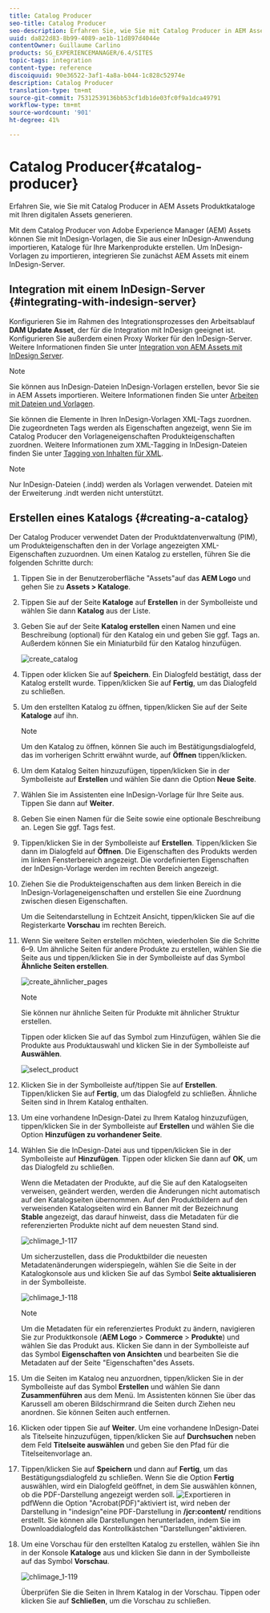 ```yaml
---
title: Catalog Producer
seo-title: Catalog Producer
seo-description: Erfahren Sie, wie Sie mit Catalog Producer in AEM Assets Produktkataloge mit Ihren digitalen Assets generieren.
uuid: da822d83-8b99-4089-ae1b-11d897d4044e
contentOwner: Guillaume Carlino
products: SG_EXPERIENCEMANAGER/6.4/SITES
topic-tags: integration
content-type: reference
discoiquuid: 90e36522-3af1-4a8a-b044-1c828c52974e
description: Catalog Producer
translation-type: tm+mt
source-git-commit: 75312539136bb53cf1db1de03fc0f9a1dca49791
workflow-type: tm+mt
source-wordcount: '901'
ht-degree: 41%

---
```



# Catalog Producer{#catalog-producer}

Erfahren Sie, wie Sie mit Catalog Producer in AEM Assets Produktkataloge mit Ihren digitalen Assets generieren.

Mit dem Catalog Producer von Adobe Experience Manager (AEM) Assets können Sie mit InDesign-Vorlagen, die Sie aus einer InDesign-Anwendung importieren, Kataloge für Ihre Markenprodukte erstellen. Um InDesign-Vorlagen zu importieren, integrieren Sie zunächst AEM Assets mit einem InDesign-Server.

## Integration mit einem InDesign-Server {#integrating-with-indesign-server}

Konfigurieren Sie im Rahmen des Integrationsprozesses den Arbeitsablauf **DAM Update Asset**, der für die Integration mit InDesign geeignet ist. Konfigurieren Sie außerdem einen Proxy Worker für den InDesign-Server. Weitere Informationen finden Sie unter [Integration von AEM Assets mit InDesign Server](/help/assets/indesign.md).

>[!NOTE]
>
>Sie können aus InDesign-Dateien InDesign-Vorlagen erstellen, bevor Sie sie in AEM Assets importieren. Weitere Informationen finden Sie unter [Arbeiten mit Dateien und Vorlagen](https://helpx.adobe.com/indesign/using/files-templates.html).
>
>Sie können die Elemente in Ihren InDesign-Vorlagen XML-Tags zuordnen. Die zugeordneten Tags werden als Eigenschaften angezeigt, wenn Sie im Catalog Producer den Vorlageneigenschaften Produkteigenschaften zuordnen. Weitere Informationen zum XML-Tagging in InDesign-Dateien finden Sie unter [Tagging von Inhalten für XML](https://helpx.adobe.com/indesign/using/tagging-content-xml.html).

>[!NOTE]
>
>Nur InDesign-Dateien (.indd) werden als Vorlagen verwendet. Dateien mit der Erweiterung .indt werden nicht unterstützt.

## Erstellen eines Katalogs {#creating-a-catalog}

Der Catalog Producer verwendet Daten der Produktdatenverwaltung (PIM), um Produkteigenschaften den in der Vorlage angezeigten XML-Eigenschaften zuzuordnen. Um einen Katalog zu erstellen, führen Sie die folgenden Schritte durch:

1. Tippen Sie in der Benutzeroberfläche &quot;Assets&quot;auf das **AEM Logo** und gehen Sie zu **Assets > Kataloge**.
1. Tippen Sie auf der Seite **Kataloge** auf **Erstellen** in der Symbolleiste und wählen Sie dann **Katalog** aus der Liste.
1. Geben Sie auf der Seite **Katalog erstellen** einen Namen und eine Beschreibung (optional) für den Katalog ein und geben Sie ggf. Tags an. Außerdem können Sie ein Miniaturbild für den Katalog hinzufügen.

   ![create_catalog](assets/create_catalog.png)

1. Tippen oder klicken Sie auf **Speichern**. Ein Dialogfeld bestätigt, dass der Katalog erstellt wurde. Tippen/klicken Sie auf **Fertig**, um das Dialogfeld zu schließen.
1. Um den erstellten Katalog zu öffnen, tippen/klicken Sie auf der Seite **Kataloge** auf ihn.

   >[!NOTE]
   >
   >Um den Katalog zu öffnen, können Sie auch im Bestätigungsdialogfeld, das im vorherigen Schritt erwähnt wurde, auf **Öffnen** tippen/klicken.

1. Um dem Katalog Seiten hinzuzufügen, tippen/klicken Sie in der Symbolleiste auf **Erstellen** und wählen Sie dann die Option **Neue Seite**.
1. Wählen Sie im Assistenten eine InDesign-Vorlage für Ihre Seite aus. Tippen Sie dann auf **Weiter**.
1. Geben Sie einen Namen für die Seite sowie eine optionale Beschreibung an. Legen Sie ggf. Tags fest.
1. Tippen/klicken Sie in der Symbolleiste auf **Erstellen**. Tippen/klicken Sie dann im Dialogfeld auf **Öffnen**. Die Eigenschaften des Produkts werden im linken Fensterbereich angezeigt. Die vordefinierten Eigenschaften der InDesign-Vorlage werden im rechten Bereich angezeigt.
1. Ziehen Sie die Produkteigenschaften aus dem linken Bereich in die InDesign-Vorlageneigenschaften und erstellen Sie eine Zuordnung zwischen diesen Eigenschaften.

   Um die Seitendarstellung in Echtzeit Ansicht, tippen/klicken Sie auf die Registerkarte **Vorschau** im rechten Bereich.

1. Wenn Sie weitere Seiten erstellen möchten, wiederholen Sie die Schritte 6–9. Um ähnliche Seiten für andere Produkte zu erstellen, wählen Sie die Seite aus und tippen/klicken Sie in der Symbolleiste auf das Symbol **Ähnliche Seiten erstellen**.

   ![create_ähnlicher_pages](assets/create_similar_pages.png)

   >[!NOTE]
   >
   >Sie können nur ähnliche Seiten für Produkte mit ähnlicher Struktur erstellen.

   Tippen oder klicken Sie auf das Symbol zum Hinzufügen, wählen Sie die Produkte aus Produktauswahl und klicken Sie in der Symbolleiste auf **Auswählen**.

   ![select_product](assets/select_product.png)

1. Klicken Sie in der Symbolleiste auf/tippen Sie auf **Erstellen**. Tippen/klicken Sie auf **Fertig**, um das Dialogfeld zu schließen. Ähnliche Seiten sind in Ihrem Katalog enthalten.
1. Um eine vorhandene InDesign-Datei zu Ihrem Katalog hinzuzufügen, tippen/klicken Sie in der Symbolleiste auf **Erstellen** und wählen Sie die Option **Hinzufügen zu vorhandener Seite**.
1. Wählen Sie die InDesign-Datei aus und tippen/klicken Sie in der Symbolleiste auf **Hinzufügen**. Tippen oder klicken Sie dann auf **OK**, um das Dialogfeld zu schließen.

   Wenn die Metadaten der Produkte, auf die Sie auf den Katalogseiten verweisen, geändert werden, werden die Änderungen nicht automatisch auf den Katalogseiten übernommen. Auf den Produktbildern auf den verweisenden Katalogseiten wird ein Banner mit der Bezeichnung **Stable** angezeigt, das darauf hinweist, dass die Metadaten für die referenzierten Produkte nicht auf dem neuesten Stand sind.

   ![chlimage_1-117](assets/chlimage_1-117.png)

   Um sicherzustellen, dass die Produktbilder die neuesten Metadatenänderungen widerspiegeln, wählen Sie die Seite in der Katalogkonsole aus und klicken Sie auf das Symbol **Seite aktualisieren** in der Symbolleiste.

   ![chlimage_1-118](assets/chlimage_1-118.png)

   >[!NOTE]
   >
   >Um die Metadaten für ein referenziertes Produkt zu ändern, navigieren Sie zur Produktkonsole (**AEM Logo** > **Commerce** > **Produkte**) und wählen Sie das Produkt aus. Klicken Sie dann in der Symbolleiste auf das Symbol **Eigenschaften von Ansichten** und bearbeiten Sie die Metadaten auf der Seite &quot;Eigenschaften&quot;des Assets.

1. Um die Seiten im Katalog neu anzuordnen, tippen/klicken Sie in der Symbolleiste auf das Symbol **Erstellen** und wählen Sie dann **Zusammenführen** aus dem Menü. Im Assistenten können Sie über das Karussell am oberen Bildschirmrand die Seiten durch Ziehen neu anordnen. Sie können Seiten auch entfernen.

1. Klicken oder tippen Sie auf **Weiter**. Um eine vorhandene InDesign-Datei als Titelseite hinzuzufügen, tippen/klicken Sie auf **Durchsuchen** neben dem Feld **Titelseite auswählen** und geben Sie den Pfad für die Titelseitenvorlage an.
1. Tippen/klicken Sie auf **Speichern** und dann auf **Fertig**, um das Bestätigungsdialogfeld zu schließen.
Wenn Sie die Option **Fertig** auswählen, wird ein Dialogfeld geöffnet, in dem Sie auswählen können, ob die PDF-Darstellung angezeigt werden soll.
   ![Exportieren in ](assets/CatalogPDF.png)
pdfWenn die Option &quot;Acrobat(PDF)&quot;aktiviert ist, wird neben der Darstellung in &quot;indesign&quot;eine PDF-Darstellung in   **/jcr:content/** renditions erstellt. Sie können alle Darstellungen herunterladen, indem Sie im Downloaddialogfeld das Kontrollkästchen &quot;Darstellungen&quot;aktivieren.

1. Um eine Vorschau für den erstellten Katalog zu erstellen, wählen Sie ihn in der Konsole **Kataloge** aus und klicken Sie dann in der Symbolleiste auf das Symbol **Vorschau**.

   ![chlimage_1-119](assets/chlimage_1-119.png)

   Überprüfen Sie die Seiten in Ihrem Katalog in der Vorschau. Tippen oder klicken Sie auf **Schließen**, um die Vorschau zu schließen.

